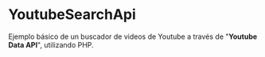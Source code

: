 # YoutubeSearchApi

Ejemplo básico de un buscador de videos de Youtube a través de "**Youtube Data API**", utilizando PHP.
